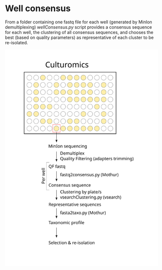 # Well consensus

From a folder containing one fastq file for each well (generated by MinIon demultiplexing) _wellConsensus.py_ script provides a consensus sequence for each well, the clustering of all consensus sequences, and chooses the best (based on quality parameters) as representative of each cluster to be re-isolated. 


<!--

Requerimientos
Ejemplo de uso
	También se puede ejecutar por partes
Ejemplos de resultados
Test data
-->

![Pipeline](./diagram.svg)

